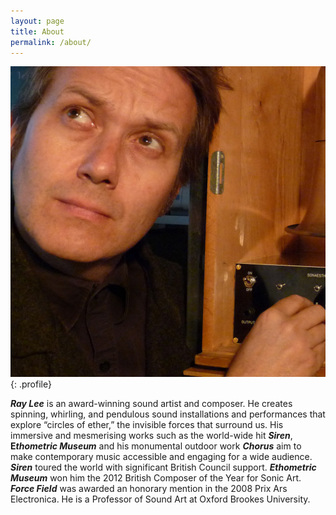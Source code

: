 ```yaml
---
layout: page
title: About
permalink: /about/
---
```



![](/uploads/versions/electric1---x0-0-1435-1417-1098-1084x---.jpg "Ray Lee"){: .profile}

***Ray Lee*** is an award-winning sound artist and composer. He creates spinning, whirling, and pendulous sound installations and performances that explore “circles of ether,” the invisible forces that surround us. His immersive and mesmerising works such as the world-wide hit ***Siren***, **E*thometric Museum***&nbsp;and his monumental outdoor work ***Chorus*** aim to make contemporary music accessible and engaging for a wide audience. ***Siren*** toured the world with significant British Council support. ***Ethometric Museum***&nbsp;won him the 2012 British Composer of the Year for Sonic Art. ***Force Field***&nbsp;was awarded an honorary mention in the 2008 Prix Ars Electronica. He is a Professor of Sound Art at Oxford Brookes University.
